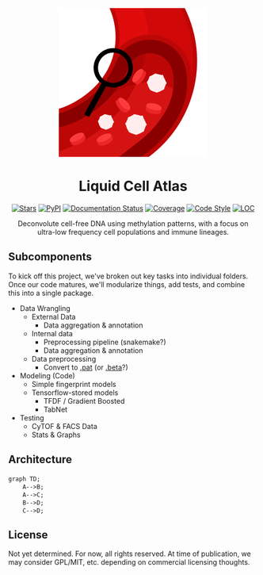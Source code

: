 <div align="center">
 <img src="https://github.com/semenko/liquid-cell-atlas/blob/main/docs/lca-logo.png?raw=true" width="300" height="300">
 <h1><strong>Liquid Cell Atlas</strong></h1>

[![Stars](https://img.shields.io/github/stars/semenko/liquid-cell-atlas?logo=GitHub&color=yellow)](https://github.com/semenko/liquid-cell-atlas/stargazers)
[![PyPI](https://img.shields.io/pypi/v/liquid-cell-atlas.svg)](https://pypi.org/project/liquid-cell-atlas)
[![Documentation Status](https://readthedocs.org/projects/liquid-cell-atlas/badge/?version=latest)](https://scvi.readthedocs.io/en/stable/?badge=stable)
[![Coverage](https://codecov.io/gh/semenko/liquid-cell-atlas/branch/main/graph/badge.svg)](https://codecov.io/gh/semenko/liquid-cell-atlas)
[![Code Style](https://img.shields.io/badge/code%20style-black-000000.svg)](https://github.com/python/black)
[![LOC](https://tokei.rs/b1/github/semenko/liquid-cell-atlas?category=code)](https://github.com/Aaronepower/tokei)

Deconvolute cell-free DNA using methylation patterns, with a focus on ultra-low frequency cell populations and immune lineages.
</div>



## Subcomponents

To kick off this project, we've broken out key tasks into individual folders. Once our code matures, we'll modularize things, add tests, and combine this into a single package.

* Data Wrangling
    * External Data
        * Data aggregation & annotation
    * Internal data
        * Preprocessing pipeline (snakemake?)
        * Data aggregation & annotation
    * Data preprocessing
        * Convert to [.pat](https://github.com/nloyfer/wgbs_tools/blob/master/docs/pat_format.md) (or [.beta](https://github.com/nloyfer/wgbs_tools/blob/master/docs/beta_format.md)?)
* Modeling (Code)
    * Simple fingerprint models
    * Tensorflow-stored models
        * TFDF / Gradient Boosted
        * TabNet
* Testing
    * CyTOF & FACS Data
    * Stats & Graphs


## Architecture

```mermaid
graph TD;
    A-->B;
    A-->C;
    B-->D;
    C-->D;
```


## License

Not yet determined. For now, all rights reserved. At time of publication, we may consider GPL/MIT, etc. depending on commercial licensing thoughts.
